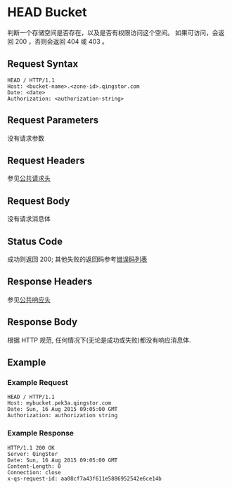 ---
---

# HEAD Bucket

判断一个存储空间是否存在，以及是否有权限访问这个空间。 如果可访问，会返回 200 ，否则会返回 404 或 403 。

## Request Syntax

```http
HEAD / HTTP/1.1
Host: <bucket-name>.<zone-id>.qingstor.com
Date: <date>
Authorization: <authorization-string>
```

## Request Parameters

没有请求参数

## Request Headers

参见[公共请求头](../common/common_header.html#请求头字段-request-header)

## Request Body

没有请求消息体

## Status Code

成功则返回 200; 其他失败的返回码参考[错误码列表](../common/error_code.html)

## Response Headers

参见[公共响应头](../common/common_header.html#响应头字段-request-header)

## Response Body

根据 HTTP 规范, 任何情况下(无论是成功或失败)都没有响应消息体.

## Example

### Example Request

```http
HEAD / HTTP/1.1
Host: mybucket.pek3a.qingstor.com
Date: Sun, 16 Aug 2015 09:05:00 GMT
Authorization: authorization string
```

### Example Response

```http
HTTP/1.1 200 OK
Server: QingStor
Date: Sun, 16 Aug 2015 09:05:00 GMT
Content-Length: 0
Connection: close
x-qs-request-id: aa08cf7a43f611e5886952542e6ce14b
```
